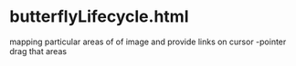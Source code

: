 # butterflyLifecycle.html
mapping particular areas of of image and provide links on cursor -pointer drag that areas
